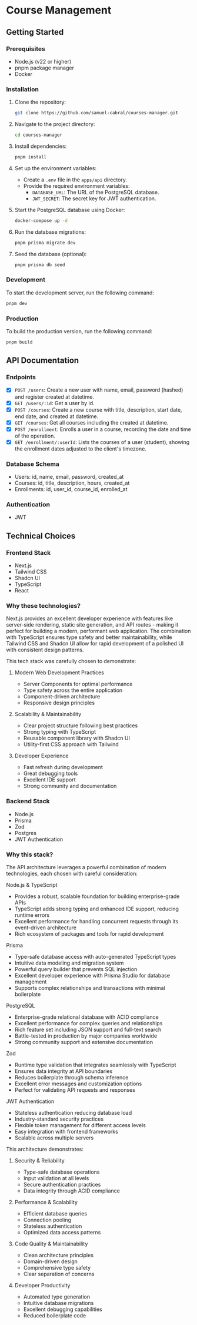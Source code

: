 # Course Management

## Getting Started

### Prerequisites

- Node.js (v22 or higher)
- pnpm package manager
- Docker

### Installation

1. Clone the repository:
   ```bash
   git clone https://github.com/samuel-cabral/courses-manager.git
   ```

2. Navigate to the project directory:
   ```bash
   cd courses-manager
   ```

3. Install dependencies:
   ```bash
   pnpm install
   ```

4. Set up the environment variables:
   - Create a `.env` file in the `apps/api` directory.
   - Provide the required environment variables:
     - `DATABASE_URL`: The URL of the PostgreSQL database.
     - `JWT_SECRET`: The secret key for JWT authentication.

5. Start the PostgreSQL database using Docker:
   ```bash
   docker-compose up -d
   ```

6. Run the database migrations:
   ```bash
   pnpm prisma migrate dev
   ```

7. Seed the database (optional):
   ```bash
   pnpm prisma db seed
   ```

### Development

To start the development server, run the following command:

```bash
pnpm dev
```

### Production

To build the production version, run the following command:

```bash
pnpm build
```

## API Documentation

### Endpoints

- [x] `POST /users`: Create a new user with name, email, password (hashed) and register created at datetime.
- [x] `GET /users/:id`: Get a user by id.
- [x] `POST /courses`: Create a new course with title, description, start date, end date, and created at datetime.
- [x] `GET /courses`: Get all courses including the created at datetime.
- [x] `POST /enrollment`: Enrolls a user in a course, recording the date and time of the operation.
- [x] `GET /enrollment/:userId`: Lists the courses of a user (student), showing the enrollment dates adjusted to the client's timezone.

### Database Schema

- Users: id, name, email, password, created_at
- Courses: id, title, description, hours, created_at
- Enrollments: id, user_id, course_id, enrolled_at

### Authentication

- JWT

## Technical Choices

### Frontend Stack

- Next.js
- Tailwind CSS
- Shadcn UI
- TypeScript
- React

### Why these technologies?

Next.js provides an excellent developer experience with features like server-side rendering, static site generation, and API routes - making it perfect for building a modern, performant web application. The combination with TypeScript ensures type safety and better maintainability, while Tailwind CSS and Shadcn UI allow for rapid development of a polished UI with consistent design patterns.

This tech stack was carefully chosen to demonstrate:

1. Modern Web Development Practices
   - Server Components for optimal performance
   - Type safety across the entire application
   - Component-driven architecture
   - Responsive design principles

2. Scalability & Maintainability 
   - Clear project structure following best practices
   - Strong typing with TypeScript
   - Reusable component library with Shadcn UI
   - Utility-first CSS approach with Tailwind

3. Developer Experience
   - Fast refresh during development
   - Great debugging tools
   - Excellent IDE support
   - Strong community and documentation

### Backend Stack

- Node.js
- Prisma
- Zod
- Postgres
- JWT Authentication

### Why this stack?

The API architecture leverages a powerful combination of modern technologies, each chosen with careful consideration:

Node.js & TypeScript
- Provides a robust, scalable foundation for building enterprise-grade APIs
- TypeScript adds strong typing and enhanced IDE support, reducing runtime errors
- Excellent performance for handling concurrent requests through its event-driven architecture
- Rich ecosystem of packages and tools for rapid development

Prisma
- Type-safe database access with auto-generated TypeScript types
- Intuitive data modeling and migration system
- Powerful query builder that prevents SQL injection
- Excellent developer experience with Prisma Studio for database management
- Supports complex relationships and transactions with minimal boilerplate

PostgreSQL
- Enterprise-grade relational database with ACID compliance
- Excellent performance for complex queries and relationships
- Rich feature set including JSON support and full-text search
- Battle-tested in production by major companies worldwide
- Strong community support and extensive documentation

Zod
- Runtime type validation that integrates seamlessly with TypeScript
- Ensures data integrity at API boundaries
- Reduces boilerplate through schema inference
- Excellent error messages and customization options
- Perfect for validating API requests and responses

JWT Authentication
- Stateless authentication reducing database load
- Industry-standard security practices
- Flexible token management for different access levels
- Easy integration with frontend frameworks
- Scalable across multiple servers

This architecture demonstrates:

1. Security & Reliability
   - Type-safe database operations
   - Input validation at all levels
   - Secure authentication practices
   - Data integrity through ACID compliance

2. Performance & Scalability
   - Efficient database queries
   - Connection pooling
   - Stateless authentication
   - Optimized data access patterns

3. Code Quality & Maintainability
   - Clean architecture principles
   - Domain-driven design
   - Comprehensive type safety
   - Clear separation of concerns

4. Developer Productivity
   - Automated type generation
   - Intuitive database migrations
   - Excellent debugging capabilities
   - Reduced boilerplate code
